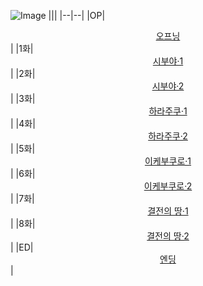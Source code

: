 
![Image](https://lucid0418.github.io/mbga_ep/event/1914/img/logo_event.png)
|||
|--|--|
|OP|<center>[오프닝](https://lucid0418.github.io/mbga_ep/event/1914/00)</center>|
|1화|<center>[시부야·1](https://lucid0418.github.io/mbga_ep/event/1914/01)</center>|
|2화|<center>[시부야·2](https://lucid0418.github.io/mbga_ep/event/1914/02)</center>|
|3화|<center>[하라주쿠·1]()</center>|
|4화|<center>[하라주쿠·2]()</center>|
|5화|<center>[이케부쿠로·1]()</center>|
|6화|<center>[이케부쿠로·2]()</center>|
|7화|<center>[결전의 땅·1]()</center>|
|8화|<center>[결전의 땅·2]()</center>|
|ED|<center>[엔딩]()</center>|